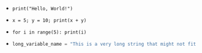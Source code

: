 - `print("Hello, World!")`
- `x = 5; y = 10; print(x + y)`
- `for i in range(5): print(i)`

- ```python
  long_variable_name = "This is a very long string that might not fit on one line in a normal Markdown list item, so we use backticks to create a code block that will wrap properly."
